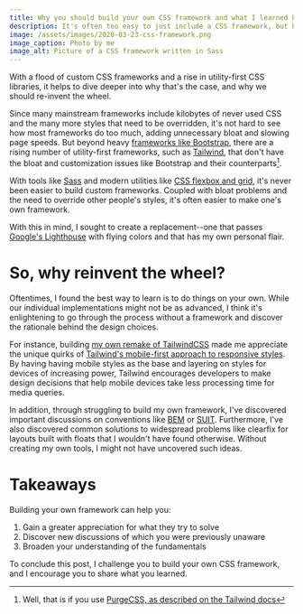 ```yaml
---
title: Why you should build your own CSS framework and what I learned building one
description: It's often too easy to just include a CSS framework, but before we mindlessly add it to our projects, let's consider what we are losing out on by doing so. 
image: /assets/images/2020-03-23-css-framework.png
image_caption: Photo by me
image_alt: Picture of a CSS framework written in Sass
---
```


With a flood of custom CSS frameworks and a rise in utility-first CSS libraries, it helps to dive deeper into why that's the case, and why we should re-invent the wheel. 

Since many mainstream frameworks include kilobytes of never used CSS and the many more styles that need to be overridden, it's not hard to see how most frameworks do too much, adding unnecessary bloat and slowing page speeds. But beyond heavy [frameworks like Bootstrap](https://getbootstrap.com/), there are a rising number of utility-first frameworks, such as [Tailwind](https://tailwindcss.com/), that don't have the bloat and customization issues like Bootstrap and their counterparts[^1].

With tools like [Sass](https://sass-lang.com/) and modern utilities like [CSS flexbox and grid](https://css-tricks.com/quick-whats-the-difference-between-flexbox-and-grid/), it's never been easier to build custom frameworks. Coupled with bloat problems and the need to override other people's styles, it's often easier to make one's own framework.

With this in mind, I sought to create a replacement--one that passes [Google's Lighthouse](https://developers.google.com/web/tools/lighthouse) with flying colors and that has my own personal flair.

# So, why reinvent the wheel?
Oftentimes, I found the best way to learn is to do things on your own. While our individual implementations might not be as advanced, I think it's enlightening to go through the process without a framework and discover the rationale behind the design choices.

For instance, building [my own remake of TailwindCSS](https://github.com/gliu20/faketailwind) made me appreciate the unique quirks of [Tailwind's mobile-first approach to responsive styles](https://tailwindcss.com/docs/responsive-design#targeting-mobile-screens). By having having mobile styles as the base and layering on styles for devices of increasing power, Tailwind encourages developers to make design decisions that help mobile devices take less processing time for media queries.

In addition, through struggling to build my own framework, I've discovered important discussions on conventions like [BEM](https://getbem.com/) or [SUIT](https://suitcss.github.io/). Furthermore, I've also discovered common solutions to widespread problems like clearfix for layouts built with floats that I wouldn't have found otherwise. Without creating my own tools, I might not have uncovered such ideas. 

# Takeaways
Building your own framework can help you:
1. Gain a greater appreciation for what they try to solve
2. Discover new discussions of which you were previously unaware
3. Broaden your understanding of the fundamentals

To conclude this post, I challenge you to build your own CSS framework, and I encourage you to share what you learned. 


[^1]: Well, that is if you use [PurgeCSS, as described on the Tailwind docs](https://tailwindcss.com/docs/optimizing-for-production)
